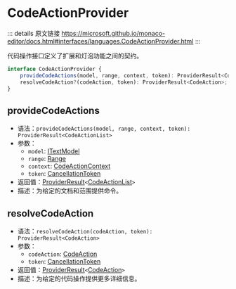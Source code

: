 # CodeActionProvider

<backTop />
        
::: details 原文链接
https://microsoft.github.io/monaco-editor/docs.html#interfaces/languages.CodeActionProvider.html
:::

代码操作接口定义了扩展和灯泡功能之间的契约。

```ts
interface CodeActionProvider {
    provideCodeActions(model, range, context, token): ProviderResult<CodeActionList>;
    resolveCodeAction?(codeAction, token): ProviderResult<CodeAction>;
}
```

## provideCodeActions
- 语法：`provideCodeActions(model, range, context, token): ProviderResult<CodeActionList>`
- 参数：
  - `model`: [ITextModel](/api/editor/ITextModel.md)
  - `range`: [Range](/api/Range.md)
  - `context`: [CodeActionContext](/api/languages/CodeActionContext.md)
  - `token`: [CancellationToken](/api/CancellationToken.md)
- 返回值：[ProviderResult](/api/languages/ProviderResult.md)`<`[CodeActionList](/api/languages/CodeActionList.md)`>`
- 描述：为给定的文档和范围提供命令。

## resolveCodeAction
- 语法：`resolveCodeAction(codeAction, token): ProviderResult<CodeAction>`
- 参数：
  - `codeAction`: [CodeAction](/api/languages/CodeAction.md)
  - `token`: [CancellationToken](/api/CancellationToken.md)
- 返回值：[ProviderResult](/api/languages/ProviderResult.md)`<`[CodeAction](/api/languages/CodeAction.md)`>`
- 描述：为给定的代码操作提供更多详细信息。

